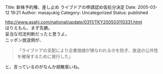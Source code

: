 Title: 新株予約権、差し止め ライブドアの申請認め仮処分決定
Date: 2005-03-12 19:21
Author: masayukig
Category: Uncategorized
Status: published

<http://www.asahi.com/national/update/0311/TKY200503110331.html>  
ほりえもん、まず先勝。  
妥当な司法判断だったと思うよ。  
ニッポン放送側が、  

> 「ライブドアの支配により企業価値が損なわれるのを防ぎ、放送の公共性を確保するために発行した」

と、言っているのがなんか胡散臭いね。
